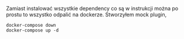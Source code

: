 Zamiast instalować wszystkie dependency co są w instrukcji można po prostu to wszystko odpalić na dockerze.
Stworzyłem mock plugin, 
```
docker-compose down
docker-compose up -d

```
